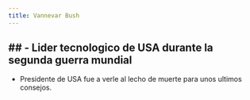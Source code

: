 ```yaml
---
title: Vannevar Bush
---
```


## ## - Lider tecnologico de USA durante la segunda guerra mundial
- Presidente de USA fue a verle al lecho de muerte para unos ultimos consejos.